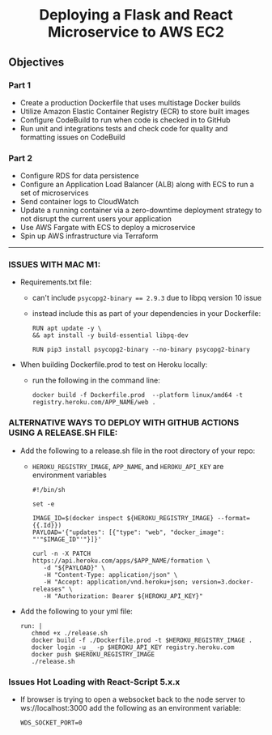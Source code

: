 

<h1 align="center" >Deploying a Flask and React Microservice to AWS EC2</h1>

<h2>Objectives</h2>

<h3>Part 1</h3>

- Create a production Dockerfile that uses multistage Docker builds
- Utilize Amazon Elastic Container Registry (ECR) to store built images
- Configure CodeBuild to run when code is checked in to GitHub
- Run unit and integrations tests and check code for quality and formatting issues on CodeBuild

<h3>Part 2</h3>

- Configure RDS for data persistence
- Configure an Application Load Balancer (ALB) along with ECS to run a set of microservices
- Send container logs to CloudWatch
- Update a running container via a zero-downtime deployment strategy to not disrupt the current users your application
- Use AWS Fargate with ECS to deploy a microservice
- Spin up AWS infrastructure via Terraform

---

<h3>ISSUES WITH MAC M1:</h3>

- Requirements.txt file:
   - can't include `psycopg2-binary == 2.9.3` due to libpq version 10 issue
   - instead include this as part of your dependencies in your Dockerfile:

      ```
      RUN apt update -y \
      && apt install -y build-essential libpq-dev

      RUN pip3 install psycopg2-binary --no-binary psycopg2-binary

- When building Dockerfile.prod to test on Heroku locally:
   - run the following in the command line:

      ```
      docker build -f Dockerfile.prod  --platform linux/amd64 -t registry.heroku.com/APP_NAME/web .

<h3>ALTERNATIVE WAYS TO DEPLOY WITH GITHUB ACTIONS USING A RELEASE.SH FILE:</h3>

- Add the following to a release.sh file in the root directory of your repo:
   - `HEROKU_REGISTRY_IMAGE`, `APP_NAME`, and `HEROKU_API_KEY` are environment variables

      ```
      #!/bin/sh

      set -e

      IMAGE_ID=$(docker inspect ${HEROKU_REGISTRY_IMAGE} --format={{.Id}})
      PAYLOAD='{"updates": [{"type": "web", "docker_image": "'"$IMAGE_ID"'"}]}'

      curl -n -X PATCH https://api.heroku.com/apps/$APP_NAME/formation \
         -d "${PAYLOAD}" \
         -H "Content-Type: application/json" \
         -H "Accept: application/vnd.heroku+json; version=3.docker-releases" \
         -H "Authorization: Bearer ${HEROKU_API_KEY}"

- Add the following to your yml file:

   ```
   run: | 
      chmod +x ./release.sh
      docker build -f ./Dockerfile.prod -t $HEROKU_REGISTRY_IMAGE .
      docker login -u _ -p $HEROKU_API_KEY registry.heroku.com
      docker push $HEROKU_REGISTRY_IMAGE
      ./release.sh

<h3>Issues Hot Loading with React-Script 5.x.x</h3>

- If browser is trying to open a websocket back to the node server to ws://localhost:3000 add the following as an environment variable:

   `WDS_SOCKET_PORT=0`